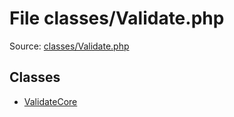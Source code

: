 File classes/Validate.php
=========

Source: [classes/Validate.php](https://github.com/PrestaShop/PrestaShop/blob/1.5.0.13/classes/Validate.php)


Classes
-------

* [ValidateCore](class.ValidateCore.md)

